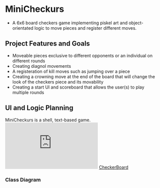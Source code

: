 # MiniCheckurs
* A 6x6 board checkers game implementing piskel art and object-orientated logic to move pieces and register different moves.
## Project Features and Goals
* Moveable pieces exclusive to different opponents or an individual on different rounds
* Creating diagnol movements
* A registeration of kill moves such as jumping over a piece
* Creating a crowning move at the end of the board that will change the look of the checkers piece and its movability
* Creating a start UI and scoreboard that allows the user(s) to play multiple rounds
## UI and Logic Planning
MiniCheckurs is a shell, text-based game.
![CheckerBoard](https://github.com/TymonNitecki/MiniCheckurs/blob/main/images/CheckerBoard.txt)
[CheckerBoard](https://github.com/TymonNitecki/MiniCheckurs/blob/main/images/CheckerBoard.txt?raw=true)




### Class Diagram
